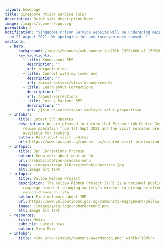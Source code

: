 ```yaml
---
layout: homepage
title: Singapore Prison Service (SPS)
description: Brief site description here
image: /images/isomer-logo.svg
permalink: /
notification: "Singapore Prison Service website will be undergoing maintenance
  on 21 August 2021. We apologise for any inconvenience caused. "
sections:
  - hero:
      background: /images/banners/web-banner_sps75th_1920x600_v1_15062021-compressed.jpg
      key_highlights:
        - title: Know about SPS
          description: ""
          url: /organisation
        - title: Connect with my loved one
          description: ""
          url: /visit-matters/visit-announcements
        - title: Learn about Corrections
          description: ""
          url: /about-corrections
        - title: Join / Partner SPS
          description: ""
          url: /join-us/careers/our-employee-value-proposition
  - infobar:
      title: Latest SPS Updates
      description: We are pleased to inform that Prison Link Centre Geylang Bahru will
        resume operation from 1st Sept 2021 and the visit sessions are now
        available for booking.
      button: Read about visit updates
      url: https://www.sps.gov.sg/connect-us/updated-visit-information
  - infopic:
      title: Our Corrections Process
      button: Know more about what we do
      url: /rehabilitation-process-menu
      image: /images/image-library/rehab%20process.jpg
      alt: Image alt text
  - infopic:
      title: Yellow Ribbon Project
      description: The Yellow Ribbon Project (YRP) is a national public engagement
        campaign aimed at changing society’s mindset in giving ex-offenders a
        second chance in life.
      button: Find out more about YRP
      url: https://www.yellowribbon.gov.sg/community-engagement/yellow-ribbon-project
      image: /images/yrsg-logo-nobackground.png
      alt: Image alt text
  - resources:
      title: Media
      subtitle: Latest news
      button: View More
  - infobar:
      title: <img src="/images/banners/awardsnobg.png" width="100%">
---
```

